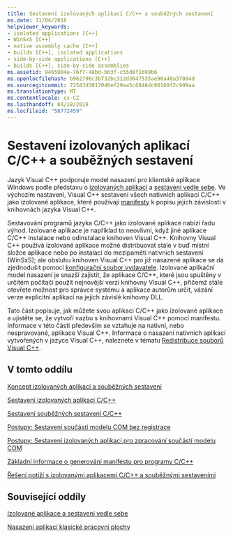 ```yaml
---
title: Sestavení izolovaných aplikací C/C++ a souběžných sestavení
ms.date: 11/04/2016
helpviewer_keywords:
- isolated applications [C++]
- WinSxS [C++]
- native assembly cache [C++]
- builds [C++], isolated applications
- side-by-side applications [C++]
- builds [C++], side-by-side assemblies
ms.assetid: 9465904e-76f7-48bd-bb3f-c55d8f1699b6
ms.openlocfilehash: b962796c3bf32bc312d3047535ae90a40a37094d
ms.sourcegitcommit: 72583d30170d6ef29ea5c6848dc00169f2c909aa
ms.translationtype: MT
ms.contentlocale: cs-CZ
ms.lasthandoff: 04/18/2019
ms.locfileid: "58772459"
---
```

# <a name="building-cc-isolated-applications-and-side-by-side-assemblies"></a>Sestavení izolovaných aplikací C/C++ a souběžných sestavení

Jazyk Visual C++ podporuje model nasazení pro klientské aplikace Windows podle představu o [izolovaných aplikací](/windows/desktop/SbsCs/isolated-applications) a [sestavení vedle sebe](/windows/desktop/SbsCs/about-side-by-side-assemblies-). Ve výchozím nastavení, Visual C++ sestavení všech nativních aplikací C/C++ jako izolované aplikace, které používají [manifesty](/windows/desktop/sbscs/manifests) k popisu jejich závislosti v knihovnách jazyka Visual C++.

Sestavování programů jazyka C/C++ jako izolované aplikace nabízí řadu výhod. Izolované aplikace je například to neovlivní, když jiné aplikace C/C++ instalace nebo odinstalace knihoven Visual C++. Knihovny Visual C++ používá izolované aplikace možné distribuovat stále v buď místní složce aplikace nebo po instalaci do mezipaměti nativních sestavení (WinSxS); ale obsluhu knihoven Visual C++ pro již nasazené aplikace se dá zjednodušit pomocí [konfigurační soubor vydavatele](/windows/desktop/SbsCs/publisher-configuration). Izolované aplikační model nasazení je snazší zajistit, že aplikace C/C++, které jsou spuštěny v určitém počítači použít nejnovější verzi knihovny Visual C++, přičemž stále otevřete možnost pro správce systému a aplikace autorům určit, vázání verze explicitní aplikací na jejich závislé knihovny DLL.

Tato část popisuje, jak můžete svou aplikaci C/C++ jako izolované aplikace a ujistěte se, že vytvoří vazbu s knihovnami Visual C++ pomocí manifestu. Informace v této části především se vztahuje na nativní, nebo nespravované, aplikace Visual C++. Informace o nasazení nativních aplikací vytvořených v jazyce Visual C++, naleznete v tématu [Redistribuce souborů Visual C++](../windows/redistributing-visual-cpp-files.md).

## <a name="in-this-section"></a>V tomto oddílu

[Koncept izolovaných aplikací a souběžných sestavení](concepts-of-isolated-applications-and-side-by-side-assemblies.md)

[Sestavení izolovaných aplikací C/C++](building-c-cpp-isolated-applications.md)

[Sestavení souběžných sestavení C/C++](building-c-cpp-side-by-side-assemblies.md)

[Postupy: Sestavení součástí modelu COM bez registrace](how-to-build-registration-free-com-components.md)

[Postupy: Sestavení izolovaných aplikací pro zpracování součástí modelu COM](how-to-build-isolated-applications-to-consume-com-components.md)

[Základní informace o generování manifestu pro programy C/C++](understanding-manifest-generation-for-c-cpp-programs.md)

[Řešení potíží s izolovanými aplikacemi C/C++ a souběžnými sestaveními](troubleshooting-c-cpp-isolated-applications-and-side-by-side-assemblies.md)

## <a name="related-sections"></a>Související oddíly

[Izolované aplikace a sestavení vedle sebe](/windows/desktop/SbsCs/isolated-applications-and-side-by-side-assemblies-portal)

[Nasazení aplikací klasické pracovní plochy](../windows/deploying-native-desktop-applications-visual-cpp.md)